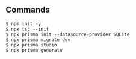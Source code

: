 ## Commands

    $ npm init -y
    $ npx tsc --init
    $ npx prisma init --datasource-provider SQLite
    $ npx prisma migrate dev
    $ npx prisma studio
    $ npx prisma generate

